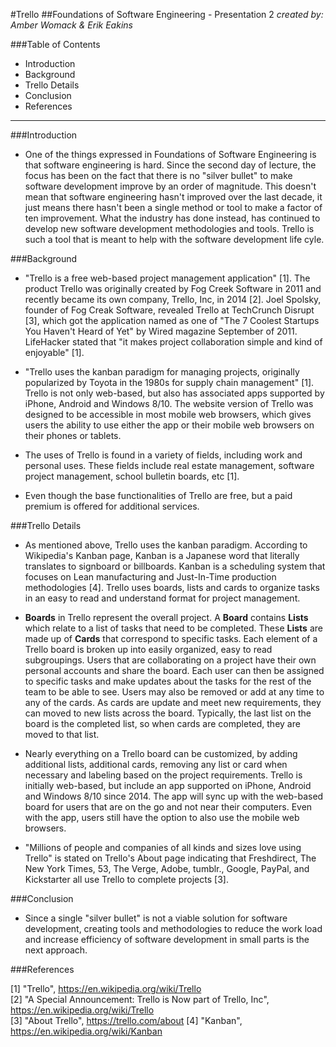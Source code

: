 #Trello
##Foundations of Software Engineering - Presentation 2
*created by: Amber Womack & Erik Eakins*

###Table of Contents

- Introduction
- Background
- Trello Details
- Conclusion
- References

------------------------------------------------
###Introduction

- One of the things expressed in Foundations of Software Engineering is that software engineering is hard. Since the second day of lecture, the focus has been on the fact that there is no "silver bullet" to make software development improve by an order of magnitude. This doesn't mean that software engineering hasn't improved over the last decade, it just means there hasn't been a single method or tool to make a factor of ten improvement. What the industry has done instead, has continued to develop new software development methodologies and tools. Trello is such a tool that is meant to help with the software development life cyle. 

###Background

- "Trello is a free web-based project management application" [1]. The product Trello was originally created by Fog Creek Software in 2011 and recently became its own company, Trello, Inc, in 2014 [2]. Joel Spolsky, founder of Fog Creak Software, revealed Trello at TechCrunch Disrupt [3], which got the application named as one of "The 7 Coolest Startups You Haven't Heard of Yet" by Wired magazine September of 2011. LifeHacker stated that "it makes project collaboration simple and kind of enjoyable" [1]. 

- "Trello uses the kanban paradigm for managing projects, originally popularized by Toyota in the 1980s for supply chain management" [1]. Trello is not only web-based, but also has associated apps supported by iPhone, Android and Windows 8/10. The website version of Trello was designed to be accessible in most mobile web browsers, which gives users the ability to use either the app or their mobile web browsers on their phones or tablets. 

- The uses of Trello is found in a variety of fields, including work and personal uses. These fields include real estate management, software project management, school bulletin boards, etc [1].

- Even though the base functionalities of Trello are free, but a paid premium is offered for additional services. 

###Trello Details

- As mentioned above, Trello uses the kanban paradigm. According to Wikipedia's Kanban page, Kanban is a Japanese word that literally translates to signboard or billboards. Kanban is a scheduling system that focuses on Lean manufacturing and Just-In-Time production methodologies [4]. Trello uses boards, lists and cards to organize tasks in an easy to read and understand format for project management. 

- **Boards** in Trello represent the overall project. A **Board** contains **Lists** which relate to a list of tasks that need to be completed. These **Lists** are made up of **Cards** that correspond to specific tasks. Each element of a Trello board is broken up into easily organized, easy to read subgroupings. Users that are collaborating on a project have their own personal accounts and share the board. Each user can then be assigned to specific tasks and make updates about the tasks for the rest of the team to be able to see. Users may also be removed or add at any time to any of the cards.  As cards are update and meet new requirements, they can moved to new lists across the board. Typically, the last list on the board is the completed list, so when cards are completed, they are moved to that list.

- Nearly everything on a Trello board can be customized, by adding additional lists, additional cards, removing any list or card when necessary and labeling based on the project requirements. Trello is initially web-based, but include an app supported on iPhone, Android and Windows 8/10 since 2014. The app will sync up with the web-based board for users that are on the go and not near their computers. Even with the app, users still have the option to also use the mobile web browsers.

- "Millions of people and companies of all kinds and sizes love using Trello" is stated on Trello's About page indicating that Freshdirect, The New York Times, 53, The Verge, Adobe, tumblr., Google, PayPal, and Kickstarter all use Trello to complete projects [3].

###Conclusion

- Since a single "silver bullet" is not a viable solution for software development, creating tools and methodologies to reduce the work load and increase efficiency of software development in small parts is the next approach. 

###References

[1] "Trello", https://en.wikipedia.org/wiki/Trello<br>
[2] "A Special Announcement: Trello is Now part of Trello, Inc", https://en.wikipedia.org/wiki/Trello<br>
[3] "About Trello", https://trello.com/about
[4] "Kanban", https://en.wikipedia.org/wiki/Kanban